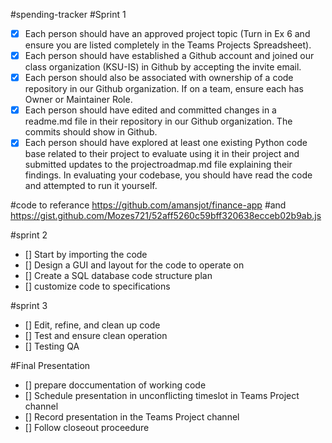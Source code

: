 #spending-tracker
#Sprint 1

- [x] Each person should have an approved project topic (Turn in Ex 6 and ensure you are listed completely in the Teams Projects Spreadsheet).
- [x] Each person should have established a Github account and joined our class organization (KSU-IS) in Github by accepting the invite email.
- [x] Each person should also be associated with ownership of a code repository in our Github organization. If on a team, ensure each has Owner or Maintainer Role.
- [x] Each person should have edited and committed changes in a readme.md file in their repository in our Github organization. The commits should show in Github.
- [x] Each person should have explored at least one existing Python code base related to their project to evaluate using it in their project and submitted updates to the projectroadmap.md file explaining their findings. In evaluating your codebase, you should have read the code and attempted to run it yourself.

#code to referance
https://github.com/amansjot/finance-app
#and
https://gist.github.com/Mozes721/52aff5260c59bff320638ecceb02b9ab.js

#sprint 2

- [] Start by importing the code 
- [] Design a GUI and layout for the code to operate on 
- [] Create a SQL database code structure plan 
- [] customize code to specifications

#sprint 3

- [] Edit, refine, and clean up code
- [] Test and ensure clean operation
- [] Testing QA

#Final Presentation 

- [] prepare doccumentation of working code
- [] Schedule presentation in unconflicting timeslot in Teams Project channel
- [] Record presentation in the Teams Project channel
- [] Follow closeout proceedure
